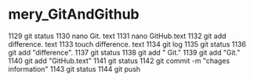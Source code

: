 # mery_GitAndGithub 
1129  git status
 1130  nano Git. text
 1131  nano GitHub.text
 1132  git add difference. text
 1133  touch difference. text
 1134  git log
 1135  git status
 1136  git add "difference".
 1137  git status
 1138  git  add " Git."
 1139  git add "Git."
 1140  git add "GitHub.text"
 1141  git status
 1142  git commit -m "chages information"
 1143  git status
 1144  git push
